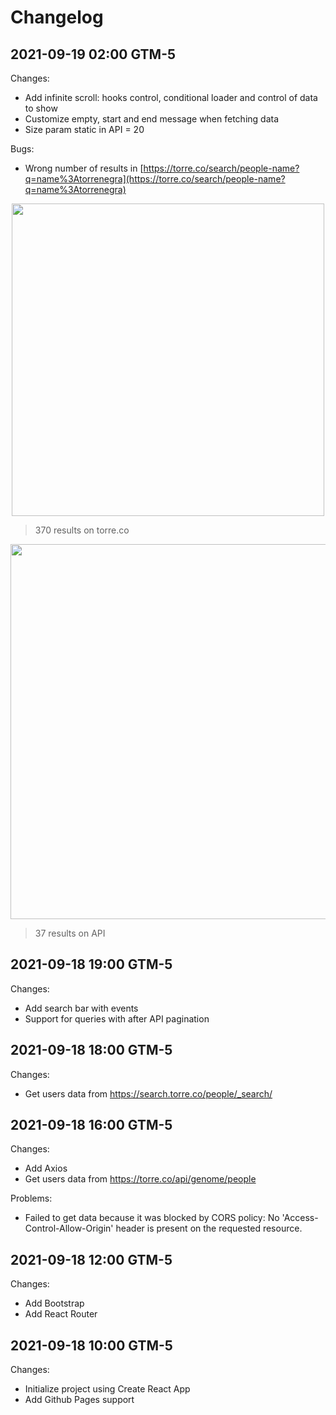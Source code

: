 # Changelog

## 2021-09-19 02:00 GTM-5

Changes:

- Add infinite scroll: hooks control, conditional loader and control of data to show
- Customize empty, start and end message when fetching data
- Size param static in API = 20

Bugs:

- Wrong number of results in [https://torre.co/search/people-name?q=name%3Atorrenegra](https://torre.co/search/people-name?q=name%3Atorrenegra)


<p align="center">
  <a href="#">
    <img src="https://imgur.com/5JuSyJx.png" width="500">
  </a>
</p>

> 370 results on torre.co

<p align="center">
  <a href="#">
    <img src="https://imgur.com/YysGPUC.png" width="600">
  </a>
</p>

> 37 results on API

## 2021-09-18 19:00 GTM-5

Changes:

- Add search bar with events
- Support for queries with after API pagination

## 2021-09-18 18:00 GTM-5

Changes:

- Get users data from https://search.torre.co/people/_search/

## 2021-09-18 16:00 GTM-5

Changes:

- Add Axios
- Get users data from https://torre.co/api/genome/people

Problems:

- Failed to get data because it was blocked by CORS policy: No 'Access-Control-Allow-Origin' header is present on the requested resource.

## 2021-09-18 12:00 GTM-5

Changes:

- Add Bootstrap
- Add React Router

## 2021-09-18 10:00 GTM-5

Changes:

- Initialize project using Create React App
- Add Github Pages support
